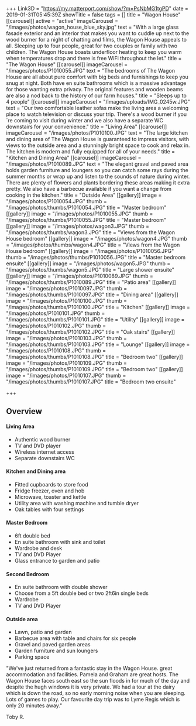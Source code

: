 +++
Link3D = "https://my.matterport.com/show/?m=PsNbMG1tgPD"
date = 2019-01-31T05:45:39Z
showTitle = false
tags = []
title = "Wagon House"
[[carousel]]
active = "active"
imageCarousel = "/images/photos/wagon_house_blue_sky.jpg"
text = "With a large glass fasade exterior and an interior that makes you want to cuddle up next to the wood burner for a night of chatting and films, the Wagon House appeals to all. Sleeping up to four people, great for two couples or family with two children. The Wagon House boasts underfloor heating to keep you warm when temperatures drop and there is free WiFi throughout the let."
title = "The Wagon House"
[[carousel]]
imageCarousel = "/images/photos/P1010055.JPG"
text = "The bedrooms of The Wagon House are all about pure comfort with big beds and furnishings to keep you snug at night. Both have en suite bathrooms which is a massive advantage for those wanting extra privacy. The original features and wooden beams are also a nod back to the history of our farm houses."
title = "Sleeps up to 4 people"
[[carousel]]
imageCarousel = "/images/uploads/IMG_0245w.JPG"
text = "Our two comfortable leather sofas make the living area a welcoming place to watch television or discuss your trip. There's a wood burner if you´re coming to visit during winter and we also have a separate WC downstairs for your convenience."
title = "Living Area"
[[carousel]]
imageCarousel = "/images/photos/P1010100.JPG"
text = "The large kitchen and dining area of The Wagon House is guaranteed to impress visitors, with views to the outside area and a stunningly bright space to cook and relax in. The kitchen is modern and fully equipped for all of your needs."
title = "Kitchen and Dining Area"
[[carousel]]
imageCarousel = "/images/photos/P1010089.JPG"
text = "The elegant gravel and paved area holds garden furniture and loungers so you can catch some rays during the summer months or wrap up and listen to the sounds of nature during winter. There are plenty of flowers and plants bordering these areas making it extra pretty. We also have a barbecue available if you want a change from cooking in the kitchen."
title = "Outside Area"
[[gallery]]
image = "/images/photos/P1010054.JPG"
thumb = "/images/photos/thumbs/P1010054.JPG"
title = "Master bedroom"
[[gallery]]
image = "/images/photos/P1010055.JPG"
thumb = "/images/photos/thumbs/P1010055.JPG"
title = "Master bedroom"
[[gallery]]
image = "/images/photos/wagon3.JPG"
thumb = "/images/photos/thumbs/wagon3.JPG"
title = "Views from the Wagon House bedroom"
[[gallery]]
image = "/images/photos/wagon4.JPG"
thumb = "/images/photos/thumbs/wagon4.JPG"
title = "Views from the Wagon House bedroom"
[[gallery]]
image = "/images/photos/P1010056.JPG"
thumb = "/images/photos/thumbs/P1010056.JPG"
title = "Master bedroom ensuite"
[[gallery]]
image = "/images/photos/wagon5.JPG"
thumb = "/images/photos/thumbs/wagon5.JPG"
title = "Large shower ensuite"
[[gallery]]
image = "/images/photos/P1010089.JPG"
thumb = "/images/photos/thumbs/P1010089.JPG"
title = "Patio area"
[[gallery]]
image = "/images/photos/P1010097.JPG"
thumb = "/images/photos/thumbs/P1010097.JPG"
title = "Dining area"
[[gallery]]
image = "/images/photos/P1010100.JPG"
thumb = "/images/photos/thumbs/P1010100.JPG"
title = "Kitchen"
[[gallery]]
image = "/images/photos/P1010101.JPG"
thumb = "/images/photos/thumbs/P1010101.JPG"
title = "Utility"
[[gallery]]
image = "/images/photos/P1010102.JPG"
thumb = "/images/photos/thumbs/P1010102.JPG"
title = "Oak stairs"
[[gallery]]
image = "/images/photos/P1010103.JPG"
thumb = "/images/photos/thumbs/P1010103.JPG"
title = "Lounge"
[[gallery]]
image = "/images/photos/P1010108.JPG"
thumb = "/images/photos/thumbs/P1010108.JPG"
title = "Bedroom two"
[[gallery]]
image = "/images/photos/P1010109.JPG"
thumb = "/images/photos/thumbs/P1010109.JPG"
title = "Bedroom two"
[[gallery]]
image = "/images/photos/P1010107.JPG"
thumb = "/images/photos/thumbs/P1010107.JPG"
title = "Bedroom two ensuite"

+++
## Overview

#### Living Area

* Authentic wood burner
* TV and DVD player
* Wireless internet access
* Separate downstairs WC

#### Kitchen and Dining area

* Fitted cupboards to store food
* Fridge freezer, oven and hob
* Microwave, toaster and kettle
* Utility area with washing machine and tumble dryer
* Oak tables with four settings

#### Master Bedroom

* 6ft double bed
* En suite bathroom with sink and toilet
* Wardrobe and desk
* TV and DVD Player
* Glass entrance to garden and patio

#### Second Bedroom

* En suite bathroom with double shower
* Choose from a 5ft double bed or two 2ft6in single beds
* Wardrobe
* TV and DVD Player

#### Outside area

* Lawn, patio and garden
* Barbecue area with table and chairs for six people
* Gravel and paved garden areas
* Garden furniture and sun loungers
* Parking space

"We've just returned from a fantastic stay in the Wagon House. great accommodation and facilities. Pamela and Graham are great hosts. The Wagon House faces south east so the sun floods in for much of the day and despite the hugh windows it is very private.  We had a tour at the dairy which is down the road, so no early morning noise when you are sleeping. Lots of games to play. Our favourite day trip was to Lyme Regis which is only 20 minutes away."

Toby R.